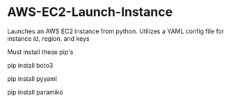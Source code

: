 # AWS-EC2-Launch-Instance
Launches an AWS EC2 instance from python. Utilizes a YAML config file for instance id, region, and keys


Must install these pip's

pip install boto3

pip install pyyaml

pip install paramiko
